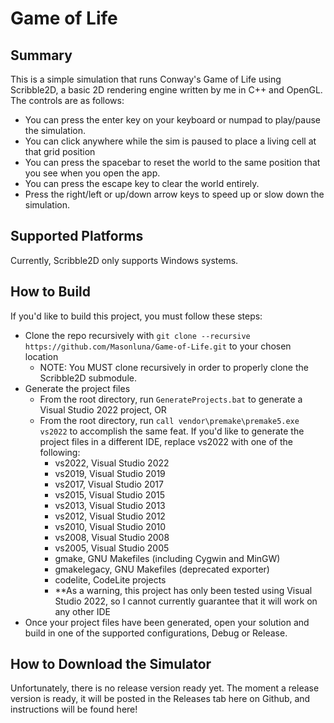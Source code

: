 ﻿# Game of Life
## Summary
This is a simple simulation that runs Conway's Game of Life using Scribble2D, a basic 2D rendering engine written by me in C++ and OpenGL. The controls are as follows:
- You can press the enter key on your keyboard or numpad to play/pause the simulation.
- You can click anywhere while the sim is paused to place a living cell at that grid position
- You can press the spacebar to reset the world to the same position that you see when you open the app.
- You can press the escape key to clear the world entirely.
- Press the right/left or up/down arrow keys to speed up or slow down the simulation.

## Supported Platforms
Currently, Scribble2D only supports Windows systems. 

## How to Build
If you'd like to build this project, you must follow these steps:
- Clone the repo recursively with ```git clone --recursive https://github.com/Masonluna/Game-of-Life.git``` to your chosen location
  - NOTE: You MUST clone recursively in order to properly clone the Scribble2D submodule.
- Generate the project files
  - From the root directory,  run ```GenerateProjects.bat``` to generate a Visual Studio 2022 project, OR
  - From the root directory, run ```call vendor\premake\premake5.exe vs2022``` to accomplish the same feat. If you'd like to generate the project files in a different IDE, replace vs2022 with one of the following:
    - vs2022, Visual Studio 2022
    - vs2019, Visual Studio 2019
    - vs2017, Visual Studio 2017
    - vs2015, Visual Studio 2015
    - vs2013, Visual Studio 2013
    - vs2012, Visual Studio 2012
    - vs2010, Visual Studio 2010
    - vs2008, Visual Studio 2008
    - vs2005, Visual Studio 2005
    - gmake, GNU Makefiles (including Cygwin and MinGW)
    - gmakelegacy, GNU Makefiles (deprecated exporter)
    - codelite, CodeLite projects
    - **As a warning, this project has only been tested using Visual Studio 2022, so I cannot currently guarantee that it will work on any other IDE
- Once your project files have been generated, open your solution and build in one of the supported configurations, Debug or Release.

## How to Download the Simulator
Unfortunately, there is no release version ready yet. The moment a release version is ready, it will be posted in the Releases tab here on Github, and instructions will be found here!
